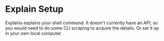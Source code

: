Explain Setup
=============

Explains explains your shell command. It doesn't currently have an API, so you would need to do some CLI scraping to acquire the details. Or set it up in your own local computer.